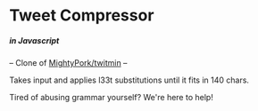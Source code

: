 # Tweet Compressor
##### _in Javascript_

– Clone of [MightyPork/twitmin](https://github.com/MightyPork/twitmin) –

Takes input and applies l33t substitutions until it fits in 140 chars.

Tired of abusing grammar yourself? We're here to help!
